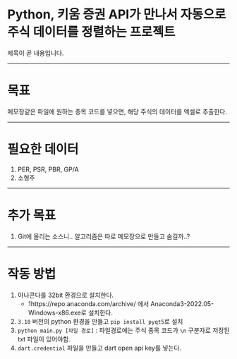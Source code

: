 # Python, 키움 증권 API가 만나서 자동으로 주식 데이터를 정렬하는 프로젝트

제목이 곧 내용입니다.

---

# 목표
메모장같은 파일에 원하는 종목 코드를 넣으면, 해당 주식의 데이터를 엑셀로 추출한다.

---
# 필요한 데이터
1. PER, PSR, PBR, GP/A
2. 소형주

---
# 추가 목표
1. Git에 올리는 소스니.. 알고리즘은 따로 메모장으로 만들고 숨길까..?

--- 
# 작동 방법
1. 아나콘다를 32bit 환경으로  설치한다. 
    - 1https://repo.anaconda.com/archive/ 에서 Anaconda3-2022.05-Windows-x86.exe로 설치한다.
2. `3.10` 버전의 python 환경을 만들고 
```pip install pyqt5```로 설치
3. ```python main.py [파일 경로]``` : 파일경로에는 주식 종목 코드가 `\n` 구분자로 저장된 txt 파일이 있어야함.
4. `dart.credential` 파일을 만들고 dart open api key를 넣는다.